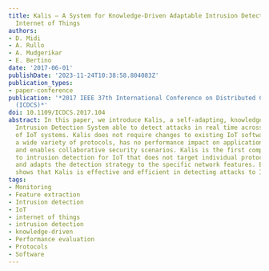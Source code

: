 ```yaml
---
title: Kalis — A System for Knowledge-Driven Adaptable Intrusion Detection for the
  Internet of Things
authors:
- D. Midi
- A. Rullo
- A. Mudgerikar
- E. Bertino
date: '2017-06-01'
publishDate: '2023-11-24T10:38:58.804083Z'
publication_types:
- paper-conference
publication: '*2017 IEEE 37th International Conference on Distributed Computing Systems
  (ICDCS)*'
doi: 10.1109/ICDCS.2017.104
abstract: In this paper, we introduce Kalis, a self-adapting, knowledge-driven expert
  Intrusion Detection System able to detect attacks in real time across a wide range
  of IoT systems. Kalis does not require changes to existing IoT software, can monitor
  a wide variety of protocols, has no performance impact on applications on IoT devices,
  and enables collaborative security scenarios. Kalis is the first comprehensive approach
  to intrusion detection for IoT that does not target individual protocols or applications,
  and adapts the detection strategy to the specific network features. Extensive evaluation
  shows that Kalis is effective and efficient in detecting attacks to IoT systems.
tags:
- Monitoring
- Feature extraction
- Intrusion detection
- IoT
- internet of things
- intrusion detection
- knowledge-driven
- Performance evaluation
- Protocols
- Software
---
```

